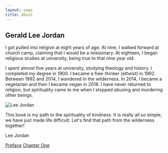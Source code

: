 ```yaml
---
layout: page
title: About
---
```


## Gerald Lee Jordan

I got pulled into religion at eight years of age. At nine, I walked forward at church camp, claiming that I would be a missionary. At eighteen, I began religious studies at university, being true to that nine year old. 

I spent almost five years at university, studying theology and history. I completed my degree in 1900. I became a free-thinker (atheist) in 1992. Between 1992 and 2014, I wandered in the wilderness. In 2014, I became a vegetarian and then I became vegan in 2018. I have never returned to religion, but spirituality came to me when I stopped abusing and murdering other beings.

 <img class="img-border" src="https://geraldleejordan.com/public/assets/images/lee-jordan-programmer.jpg" alt="Lee Jordan">

This book is my path to the spirituality of kindness. It is really all so simple, we have just made life difficult. Let's find that path from the wilderness together!

Lee Jordan

<div class="pagination">
    <a class="pagination-item older" href="https://singularity.geraldleejordan.com/">Preface</a>
      <a class="pagination-item newer" href="https://singularity.geraldleejordan.com/chapter-01/">Chapter One</a>
</div>
